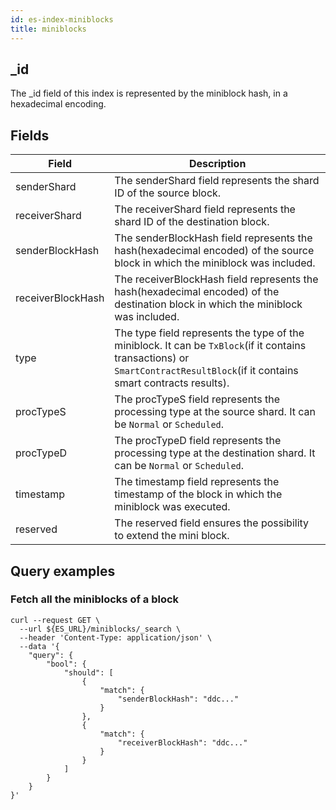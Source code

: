 ```yaml
---
id: es-index-miniblocks
title: miniblocks
---
```


[comment]: # (mx-context-auto)

[comment]: # (mx-context-auto)

## _id

The _id field of this index is represented by the miniblock hash, in a hexadecimal encoding.

[comment]: # (mx-context-auto)

## Fields

| Field             | Description                                                                                                                                                                  |
|-------------------|------------------------------------------------------------------------------------------------------------------------------------------------------------------------------|
| senderShard       | The senderShard field represents the shard ID of the source block.                                                                                                           |
| receiverShard     | The receiverShard field represents the shard ID of the destination block.                                                                                                    |
| senderBlockHash   | The senderBlockHash field represents the hash(hexadecimal encoded) of the source block in which the miniblock was included.                                                  |
| receiverBlockHash | The receiverBlockHash field represents the hash(hexadecimal encoded) of the destination block in which the miniblock was included.                                           |
| type              | The type field represents the type of the miniblock. It can be `TxBlock`(if it contains transactions) or `SmartContractResultBlock`(if it contains smart contracts results). |
| procTypeS         | The procTypeS field represents the processing type at the source shard. It can be `Normal` or `Scheduled`.                                                                   |
| procTypeD         | The procTypeD field represents the processing type at the destination shard. It can be `Normal` or `Scheduled`.                                                              |
| timestamp         | The timestamp field represents the timestamp of the block in which the miniblock was executed.                                                                               |
| reserved          | The reserved field ensures the possibility to extend the mini block.                                                                                                         |

[comment]: # (mx-context-auto)

## Query examples

[comment]: # (mx-context-auto)

### Fetch all the miniblocks of a block

```
curl --request GET \
  --url ${ES_URL}/miniblocks/_search \
  --header 'Content-Type: application/json' \
  --data '{
  	"query": {
		"bool": {
			"should": [
				{
					"match": {
						"senderBlockHash": "ddc..."
					}
				},
				{
					"match": {
						"receiverBlockHash": "ddc..."
					}
				}
			]
		}
	}
}'
```
